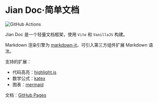 # Jian Doc·简单文档

![GitHub Actions](https://img.shields.io/github/actions/workflow/status/ifyun/jian-doc/vite.yml?logo=github)

Jian Doc 是一个轻量文档框架，使用 `Vite` 和 `VanillaJS` 构建。

Markdown 渲染引擎为 [markdown-it](https://github.com/markdown-it/)，可引入第三方组件扩展 Markdown 语法。

支持的扩展：

- 代码高亮：[highlight.js](https://highlightjs.org/)
- 数学公式：[katex](https://katex.org/)
- 图表：[mermaid](https://mermaid.js.org/)

文档：[GitHub Pages](https://ifyun.github.io/jian-doc/)
